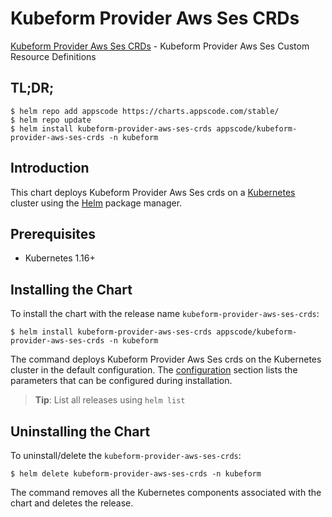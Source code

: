 # Kubeform Provider Aws Ses CRDs

[Kubeform Provider Aws Ses CRDs](https://github.com/kubeform) - Kubeform Provider Aws Ses Custom Resource Definitions

## TL;DR;

```console
$ helm repo add appscode https://charts.appscode.com/stable/
$ helm repo update
$ helm install kubeform-provider-aws-ses-crds appscode/kubeform-provider-aws-ses-crds -n kubeform
```

## Introduction

This chart deploys Kubeform Provider Aws Ses crds on a [Kubernetes](http://kubernetes.io) cluster using the [Helm](https://helm.sh) package manager.

## Prerequisites

- Kubernetes 1.16+

## Installing the Chart

To install the chart with the release name `kubeform-provider-aws-ses-crds`:

```console
$ helm install kubeform-provider-aws-ses-crds appscode/kubeform-provider-aws-ses-crds -n kubeform
```

The command deploys Kubeform Provider Aws Ses crds on the Kubernetes cluster in the default configuration. The [configuration](#configuration) section lists the parameters that can be configured during installation.

> **Tip**: List all releases using `helm list`

## Uninstalling the Chart

To uninstall/delete the `kubeform-provider-aws-ses-crds`:

```console
$ helm delete kubeform-provider-aws-ses-crds -n kubeform
```

The command removes all the Kubernetes components associated with the chart and deletes the release.



